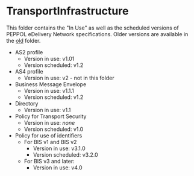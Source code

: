 # TransportInfrastructure 

This folder contains the "In Use" as well as the scheduled versions of PEPPOL eDelivery Network specifications.
Older versions are available in the [old](https://github.com/OpenPEPPOL/documentation/tree/master/TransportInfrastructure/old) folder.

* AS2 profile
    * Version in use: v1.01
    * Version scheduled: v1.2
* AS4 profile
    * Version in use: v2 - not in this folder
* Business Message Envelope
    * Version in use: v1.1.1
    * Version scheduled: v1.2
* Directory
    * Version in use: v1.1
* Policy for Transport Security
    * Version in use: *none*
    * Version scheduled: v1.0
* Policy for use of identifiers
    * For BIS v1 and BIS v2
        * Version in use: v3.1.0
        * Version scheduled: v3.2.0
    * For BIS v3 and later:
        * Version in use: v4.0
